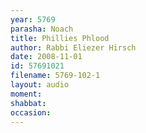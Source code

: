 ```yaml
---
year: 5769
parasha: Noach
title: Phillies Phlood
author: Rabbi Eliezer Hirsch
date: 2008-11-01
id: 57691021
filename: 5769-102-1
layout: audio
moment: 
shabbat: 
occasion: 
---
```

